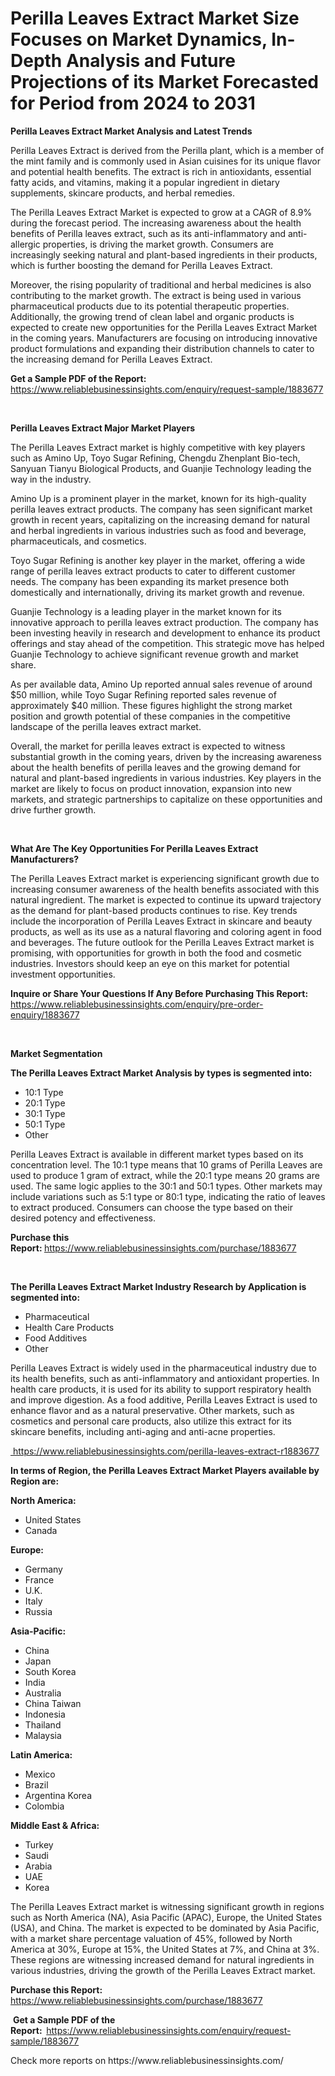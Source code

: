 <p><h1>Perilla Leaves Extract Market Size Focuses on Market Dynamics, In-Depth Analysis and Future Projections of its Market Forecasted for Period from 2024 to 2031</h1></p><p><strong>Perilla Leaves Extract Market Analysis and Latest Trends</strong></p>
<p><p>Perilla Leaves Extract is derived from the Perilla plant, which is a member of the mint family and is commonly used in Asian cuisines for its unique flavor and potential health benefits. The extract is rich in antioxidants, essential fatty acids, and vitamins, making it a popular ingredient in dietary supplements, skincare products, and herbal remedies.</p><p>The Perilla Leaves Extract Market is expected to grow at a CAGR of 8.9% during the forecast period. The increasing awareness about the health benefits of Perilla leaves extract, such as its anti-inflammatory and anti-allergic properties, is driving the market growth. Consumers are increasingly seeking natural and plant-based ingredients in their products, which is further boosting the demand for Perilla Leaves Extract.</p><p>Moreover, the rising popularity of traditional and herbal medicines is also contributing to the market growth. The extract is being used in various pharmaceutical products due to its potential therapeutic properties. Additionally, the growing trend of clean label and organic products is expected to create new opportunities for the Perilla Leaves Extract Market in the coming years. Manufacturers are focusing on introducing innovative product formulations and expanding their distribution channels to cater to the increasing demand for Perilla Leaves Extract.</p></p>
<p><strong>Get a Sample PDF of the Report:&nbsp;</strong> <a href="https://www.reliablebusinessinsights.com/enquiry/request-sample/1883677">https://www.reliablebusinessinsights.com/enquiry/request-sample/1883677</a></p>
<p>&nbsp;</p>
<p><strong>Perilla Leaves Extract Major Market Players</strong></p>
<p><p>The Perilla Leaves Extract market is highly competitive with key players such as Amino Up, Toyo Sugar Refining, Chengdu Zhenplant Bio-tech, Sanyuan Tianyu Biological Products, and Guanjie Technology leading the way in the industry. </p><p>Amino Up is a prominent player in the market, known for its high-quality perilla leaves extract products. The company has seen significant market growth in recent years, capitalizing on the increasing demand for natural and herbal ingredients in various industries such as food and beverage, pharmaceuticals, and cosmetics.</p><p>Toyo Sugar Refining is another key player in the market, offering a wide range of perilla leaves extract products to cater to different customer needs. The company has been expanding its market presence both domestically and internationally, driving its market growth and revenue.</p><p>Guanjie Technology is a leading player in the market known for its innovative approach to perilla leaves extract production. The company has been investing heavily in research and development to enhance its product offerings and stay ahead of the competition. This strategic move has helped Guanjie Technology to achieve significant revenue growth and market share.</p><p>As per available data, Amino Up reported annual sales revenue of around $50 million, while Toyo Sugar Refining reported sales revenue of approximately $40 million. These figures highlight the strong market position and growth potential of these companies in the competitive landscape of the perilla leaves extract market.</p><p>Overall, the market for perilla leaves extract is expected to witness substantial growth in the coming years, driven by the increasing awareness about the health benefits of perilla leaves and the growing demand for natural and plant-based ingredients in various industries. Key players in the market are likely to focus on product innovation, expansion into new markets, and strategic partnerships to capitalize on these opportunities and drive further growth.</p></p>
<p>&nbsp;</p>
<p><strong>What Are The Key Opportunities For Perilla Leaves Extract Manufacturers?</strong></p>
<p><p>The Perilla Leaves Extract market is experiencing significant growth due to increasing consumer awareness of the health benefits associated with this natural ingredient. The market is expected to continue its upward trajectory as the demand for plant-based products continues to rise. Key trends include the incorporation of Perilla Leaves Extract in skincare and beauty products, as well as its use as a natural flavoring and coloring agent in food and beverages. The future outlook for the Perilla Leaves Extract market is promising, with opportunities for growth in both the food and cosmetic industries. Investors should keep an eye on this market for potential investment opportunities.</p></p>
<p><strong>Inquire or Share Your Questions If Any Before Purchasing This Report:</strong> <a href="https://www.reliablebusinessinsights.com/enquiry/pre-order-enquiry/1883677">https://www.reliablebusinessinsights.com/enquiry/pre-order-enquiry/1883677</a></p>
<p>&nbsp;</p>
<p><strong>Market Segmentation</strong></p>
<p><strong>The Perilla Leaves Extract Market Analysis by types is segmented into:</strong></p>
<p><ul><li>10:1 Type</li><li>20:1 Type</li><li>30:1 Type</li><li>50:1 Type</li><li>Other</li></ul></p>
<p><p>Perilla Leaves Extract is available in different market types based on its concentration level. The 10:1 type means that 10 grams of Perilla Leaves are used to produce 1 gram of extract, while the 20:1 type means 20 grams are used. The same logic applies to the 30:1 and 50:1 types. Other markets may include variations such as 5:1 type or 80:1 type, indicating the ratio of leaves to extract produced. Consumers can choose the type based on their desired potency and effectiveness.</p></p>
<p><strong>Purchase this Report:&nbsp;</strong><a href="https://www.reliablebusinessinsights.com/purchase/1883677">https://www.reliablebusinessinsights.com/purchase/1883677</a></p>
<p>&nbsp;</p>
<p><strong>The Perilla Leaves Extract Market Industry Research by Application is segmented into:</strong></p>
<p><ul><li>Pharmaceutical</li><li>Health Care Products</li><li>Food Additives</li><li>Other</li></ul></p>
<p><p>Perilla Leaves Extract is widely used in the pharmaceutical industry due to its health benefits, such as anti-inflammatory and antioxidant properties. In health care products, it is used for its ability to support respiratory health and improve digestion. As a food additive, Perilla Leaves Extract is used to enhance flavor and as a natural preservative. Other markets, such as cosmetics and personal care products, also utilize this extract for its skincare benefits, including anti-aging and anti-acne properties.</p></p>
<p><a href="https://www.reliablebusinessinsights.com/perilla-leaves-extract-r1883677">&nbsp;https://www.reliablebusinessinsights.com/perilla-leaves-extract-r1883677</a></p>
<p><strong>In terms of Region, the Perilla Leaves Extract Market Players available by Region are:</strong></p>
<p>
    <p> <strong> North America: </strong>
        <ul>
            <li>United States</li>
            <li>Canada</li>
        </ul>
        </p> 
    <p> <strong> Europe: </strong>
        <ul>
            <li>Germany</li>
            <li>France</li>
            <li>U.K.</li>
            <li>Italy</li>
            <li>Russia</li>
        </ul>
        </p> 
    <p> <strong> Asia-Pacific: </strong>
        <ul>
            <li>China</li>
            <li>Japan</li>
            <li>South Korea</li>
            <li>India</li>
            <li>Australia</li>
            <li>China Taiwan</li>
            <li>Indonesia</li>
            <li>Thailand</li>
            <li>Malaysia</li>
        </ul>
        </p> 
    <p> <strong> Latin America: </strong>
        <ul>
            <li>Mexico</li>
            <li>Brazil</li>
            <li>Argentina Korea</li>
            <li>Colombia</li>
        </ul>
        </p> 
    <p> <strong> Middle East & Africa: </strong>
        <ul>
            <li>Turkey</li>
            <li>Saudi</li>
            <li>Arabia</li>
            <li>UAE</li>
            <li>Korea</li>
        </ul>
    </p>
    </p>
<p><p>The Perilla Leaves Extract market is witnessing significant growth in regions such as North America (NA), Asia Pacific (APAC), Europe, the United States (USA), and China. The market is expected to be dominated by Asia Pacific, with a market share percentage valuation of 45%, followed by North America at 30%, Europe at 15%, the United States at 7%, and China at 3%. These regions are witnessing increased demand for natural ingredients in various industries, driving the growth of the Perilla Leaves Extract market.</p></p>
<p><strong>Purchase this Report: </strong><a href="https://www.reliablebusinessinsights.com/purchase/1883677">https://www.reliablebusinessinsights.com/purchase/1883677</a></p>
<p>&nbsp;<strong>Get a Sample PDF of the Report:&nbsp;&nbsp;</strong><a href="https://www.reliablebusinessinsights.com/enquiry/request-sample/1883677">https://www.reliablebusinessinsights.com/enquiry/request-sample/1883677</a></p>
<p><strong></strong></p>
<p>Check more reports on https://www.reliablebusinessinsights.com/</p>